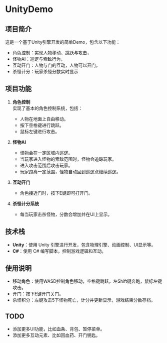 # UnityDemo

## 项目简介
这是一个基于Unity引擎开发的简单Demo，包含以下功能：
- 角色控制：实现人物移动、跳跃与攻击，
- 怪物AI：巡逻与索敌行为，
- 互动开门：人物与门的互动，人物可以开门，
- 杀怪计分：玩家杀怪分数实时显示

## 项目功能
1. **角色控制**  
   实现了基本的角色控制系统，包括：
   - 人物在地面上自由移动。
   - 按下空格键进行跳跃。
   - 鼠标左键进行攻击。

2. **怪物AI**  
   - 怪物会在一定区域内巡逻。
   - 当玩家进入怪物的索敌范围时，怪物会追踪玩家。
   - 进入攻击范围后攻击玩家。
   - 玩家跑离一定范围，怪物自动回到巡逻点继续巡逻。

3. **互动开门**  
   - 角色接近门时，按下E键即可打开门。

4. **杀怪计分系统**  
   - 每当玩家击杀怪物，分数会增加并在UI上显示。

## 技术栈
- **Unity**：使用 Unity 引擎进行开发，包含物理引擎、动画控制、UI显示等。
- **C#**：使用 C# 编写脚本，控制游戏逻辑和互动。

## 使用说明
- 移动角色：使用WASD控制角色移动，空格键跳跃，左Shift键奔跑，鼠标左键攻击。
- 开门：按下E键开门关门。
- 杀怪积分：左键攻击5下怪物死亡，计分并更新显示，游戏结束分数存档。

## TODO
- 添加更多UI功能，比如血条、背包、暂停菜单。
- 添加更多互动元素、比如回血药、开门钥匙。

